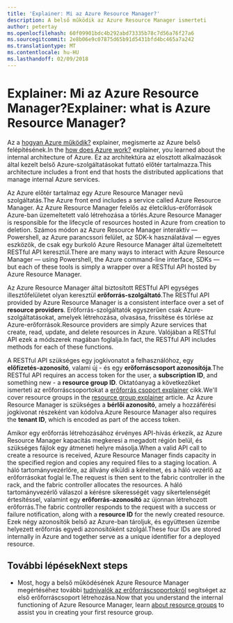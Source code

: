```yaml
---
title: 'Explainer: Mi az Azure Resource Manager?'
description: A belső működik az Azure Resource Manager ismerteti
author: petertay
ms.openlocfilehash: 60f09901bdc4b292abd73335b78c7d56a76f27a6
ms.sourcegitcommit: 2e8b06e9c07875d65b91d5431bfd4bc465a7a242
ms.translationtype: MT
ms.contentlocale: hu-HU
ms.lasthandoff: 02/09/2018
---
```

# <a name="explainer-what-is-azure-resource-manager"></a><span data-ttu-id="aa2b6-103">Explainer: Mi az Azure Resource Manager?</span><span class="sxs-lookup"><span data-stu-id="aa2b6-103">Explainer: what is Azure Resource Manager?</span></span>

<span data-ttu-id="aa2b6-104">Az a [hogyan Azure működik?](azure-explainer.md) explainer, megismerte az Azure belső felépítésének.</span><span class="sxs-lookup"><span data-stu-id="aa2b6-104">In the [how does Azure work?](azure-explainer.md) explainer, you learned about the internal architecture of Azure.</span></span> <span data-ttu-id="aa2b6-105">Ez az architektúra az elosztott alkalmazások által kezelt belső Azure-szolgáltatásokat futtató előtér tartalmazza.</span><span class="sxs-lookup"><span data-stu-id="aa2b6-105">This architecture includes a front end that hosts the distributed applications that manage internal Azure services.</span></span>

<span data-ttu-id="aa2b6-106">Az Azure előtér tartalmaz egy Azure Resource Manager nevű szolgáltatás.</span><span class="sxs-lookup"><span data-stu-id="aa2b6-106">The Azure front end includes a service called Azure Resource Manager.</span></span> <span data-ttu-id="aa2b6-107">Az Azure Resource Manager felelős az életciklus-erőforrások Azure-ban üzemeltetett való létrehozása a törlés.</span><span class="sxs-lookup"><span data-stu-id="aa2b6-107">Azure Resource Manager is responsible for the lifecycle of resources hosted in Azure from creation to deletion.</span></span> <span data-ttu-id="aa2b6-108">Számos módon az Azure Resource Manager interaktív &mdash; Powershell, az Azure parancssori felület, az SDK-k használatával &mdash; egyes eszközök, de csak egy burkoló Azure Resource Manager által üzemeltetett RESTful API keresztül.</span><span class="sxs-lookup"><span data-stu-id="aa2b6-108">There are many ways to interact with Azure Resource Manager &mdash; using Powershell, the Azure command-line interface, SDKs &mdash; but each of these tools is simply a wrapper over a RESTful API hosted by Azure Resource Manager.</span></span>

<span data-ttu-id="aa2b6-109">Az Azure Resource Manager által biztosított RESTful API egységes illesztőfelületet olyan keresztül **erőforrás-szolgáltató**.</span><span class="sxs-lookup"><span data-stu-id="aa2b6-109">The RESTful API provided by Azure Resource Manager is a consistent interface over a set of **resource providers**.</span></span> <span data-ttu-id="aa2b6-110">Erőforrás-szolgáltatók egyszerűen csak Azure-szolgáltatásokat, amelyek létrehozása, olvasása, frissítése és törlése az Azure-erőforrások.</span><span class="sxs-lookup"><span data-stu-id="aa2b6-110">Resource providers are simply Azure services that create, read, update, and delete resources in Azure.</span></span> <span data-ttu-id="aa2b6-111">Valójában a RESTful API ezek a módszerek magában foglalja.</span><span class="sxs-lookup"><span data-stu-id="aa2b6-111">In fact, the RESTful API includes methods for each of these functions.</span></span> 

<span data-ttu-id="aa2b6-112">A RESTful API szükséges egy jogkivonatot a felhasználóhoz, egy **előfizetés-azonosító**, valami új - és egy **erőforráscsoport azonosítója**.</span><span class="sxs-lookup"><span data-stu-id="aa2b6-112">The RESTful API requires an access token for the user, a **subscription ID**, and something new - a **resource group ID**.</span></span> <span data-ttu-id="aa2b6-113">Oktatóanyag a következőket ismerteti az erőforráscsoportokat a [erőforrás csoport explainer](resource-group-explainer.md) cikk.</span><span class="sxs-lookup"><span data-stu-id="aa2b6-113">We'll cover resource groups in the [resource group explainer](resource-group-explainer.md) article.</span></span> <span data-ttu-id="aa2b6-114">Az Azure Resource Manager is szükséges a **bérlői azonosító**, amely a hozzáférési jogkivonat részeként van kódolva.</span><span class="sxs-lookup"><span data-stu-id="aa2b6-114">Azure Resource Manager also requires the **tenant ID**, which is encoded as part of the access token.</span></span> 

<span data-ttu-id="aa2b6-115">Amikor egy erőforrás létrehozásához érvényes API-hívás érkezik, az Azure Resource Manager kapacitás megkeresi a megadott régión belül, és szükséges fájlok egy átmeneti helyre másolja.</span><span class="sxs-lookup"><span data-stu-id="aa2b6-115">When a valid API call to create a resource is received, Azure Resource Manager finds capacity in the specified region and copies any required files to a staging location.</span></span> <span data-ttu-id="aa2b6-116">A háló tartományvezérlőre, az állvány elküldi a kérelmet, és a háló vezérlő az erőforrásokat foglal le.</span><span class="sxs-lookup"><span data-stu-id="aa2b6-116">The request is then sent to the fabric controller in the rack, and the fabric controller allocates the resources.</span></span> <span data-ttu-id="aa2b6-117">A háló tartományvezérlő válaszol a kérésre sikerességét vagy sikertelenségét értesítéssel, valamint egy **erőforrás-azonosító** az újonnan létrehozott erőforrás.</span><span class="sxs-lookup"><span data-stu-id="aa2b6-117">The fabric controller responds to the request with a success or failure notification, along with a **resource ID** for the newly created resource.</span></span> <span data-ttu-id="aa2b6-118">Ezek négy azonosítók belső az Azure-ban tároljuk, és együttesen üzembe helyezett erőforrás egyedi azonosítóként szolgál.</span><span class="sxs-lookup"><span data-stu-id="aa2b6-118">These four IDs are stored internally in Azure and together serve as a unique identifier for a deployed resource.</span></span>

## <a name="next-steps"></a><span data-ttu-id="aa2b6-119">További lépések</span><span class="sxs-lookup"><span data-stu-id="aa2b6-119">Next steps</span></span>

* <span data-ttu-id="aa2b6-120">Most, hogy a belső működésének Azure Resource Manager megértéséhez további [tudnivalók az erőforráscsoportokról](resource-group-explainer.md) segítséget az első erőforráscsoport létrehozása.</span><span class="sxs-lookup"><span data-stu-id="aa2b6-120">Now that you understand the internal functioning of Azure Resource Manager, learn [about resource groups](resource-group-explainer.md) to assist you in creating your first resource group.</span></span>
